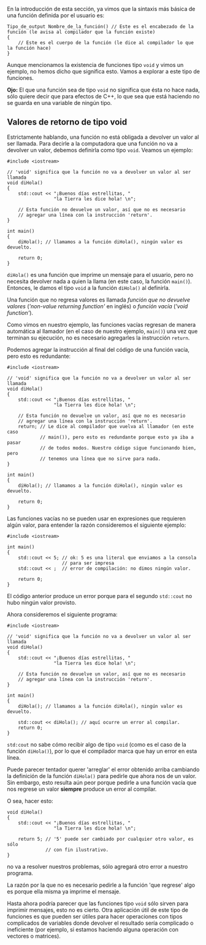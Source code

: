 En la introducción de esta sección, ya vimos que la sintaxis más básica de una función definida por el usuario es:
```
Tipo_de_output Nombre_de_la_función() // Este es el encabezado de la función (le avisa al compilador que la función existe)
{
    // Este es el cuerpo de la función (le dice al compilador lo que la función hace)
}
```

Aunque mencionamos la existencia de funciones tipo `void` y vimos un ejemplo, no hemos dicho que significa esto. Vamos a explorar a este tipo de funciones.

**Ojo:** El que una función sea de tipo `void` no significa que ésta no hace nada, sólo quiere decir que para efectos de C++, lo que sea que está haciendo no se guarda en una variable de ningún tipo.

## Valores de retorno de tipo void
Estrictamente hablando, una función no está obligada a devolver un valor al ser llamada. Para decirle a la computadora que una función no va a devolver un valor, debemos definirla como tipo `void`. Veamos un ejemplo:
```
#include <iostream>

// 'void' significa que la función no va a devolver un valor al ser llamada
void diHola()
{
    std::cout << "¡Buenos días estrellitas, " 
                 "la Tierra les dice hola! \n";

    // Esta función no devuelve un valor, así que no es necesario
    // agregar una línea con la instrucción 'return'.
}

int main()
{
    diHola(); // llamamos a la función diHola(), ningún valor es devuelto.

    return 0;
}
```
`diHola()` es una función que imprime un mensaje para el usuario, pero no necesita devolver nada a quien la llama (en este caso, la función `main()`). Entonces, le damos el tipo `void` a la función `diHola()` al definirla.

Una función que no regresa valores es llamada _función que no devuelve valores_ (_'non-value returning function'_ en inglés) o _función vacía_ (_'void function'_).

Como vimos en nuestro ejemplo, las funciones vacías regresan de manera automática al llamador (en el caso de nuestro ejemplo, `main()`) una vez que terminan su ejecución, no es necesario agregarles la instrucción `return`.

Podemos agregar la instrucción al final del código de una función vacía, pero esto es redundante:
```
#include <iostream>

// 'void' significa que la función no va a devolver un valor al ser llamada
void diHola()
{
    std::cout << "¡Buenos días estrellitas, " 
                 "la Tierra les dice hola! \n";

    // Esta función no devuelve un valor, así que no es necesario
    // agregar una línea con la instrucción 'return'.
    return; // Le dice al compilador que vuelva al llamador (en este caso 
            // main()), pero esto es redundante porque esto ya iba a pasar 
            // de todos modos. Nuestro código sigue funcionando bien, pero
            // tenemos una línea que no sirve para nada.
}

int main()
{
    diHola(); // llamamos a la función diHola(), ningún valor es devuelto.

    return 0;
}
```

Las funciones vacías no se pueden usar en expresiones que requieren algún valor, para entender la razón consideremos el siguiente ejemplo:
```
#include <iostream>

int main()
{
    std::cout << 5; // ok: 5 es una literal que enviamos a la consola
                    // para ser impresa
    std::cout << ;  // error de compilación: no dimos ningún valor.

    return 0;
}
```
El código anterior produce un error porque para el segundo `std::cout` no hubo ningún valor provisto.

Ahora consideremos el siguiente programa:
```
#include <iostream>

// 'void' significa que la función no va a devolver un valor al ser llamada
void diHola()
{
    std::cout << "¡Buenos días estrellitas, " 
                 "la Tierra les dice hola! \n";

    // Esta función no devuelve un valor, así que no es necesario
    // agregar una línea con la instrucción 'return'.
}

int main()
{
    diHola(); // llamamos a la función diHola(), ningún valor es devuelto.

    std::cout << diHola(); // aquí ocurre un error al compilar.
    return 0;
}
```
`std:cout` no sabe cómo recibir algo de tipo `void` (como es el caso de la función `diHola()`), por lo que el compilador marca que hay un error en esta línea.

Puede parecer tentador querer 'arreglar' el error obtenido arriba cambiando la definición de la función `diHola()` para pedirle que ahora nos de un valor. Sin embargo, esto resulta aún peor porque pedirle a una función vacía que nos regrese un valor **siempre** produce un error al compilar.

O sea, hacer esto:
```
void diHola()
{
    std::cout << "¡Buenos días estrellitas, " 
                 "la Tierra les dice hola! \n";

    return 5; // '5' puede ser cambiado por cualquier otro valor, es sólo 
              // con fin ilustrativo.
}
```
no va a resolver nuestros problemas, sólo agregará otro error a nuestro programa.

La razón por la que no es necesario pedirle a la función 'que regrese' algo es porque ella misma ya imprime el mensaje.

Hasta ahora podría parecer que las funciones tipo `void` sólo sirven para imprimir mensajes, esto no es cierto. Otra aplicación útil de este tipo de funciones es que pueden ser útiles para hacer operaciones con tipos complicados de variables donde devolver el resultado sería complicado o ineficiente (por ejemplo, si estamos haciendo alguna operación con vectores o matrices).

